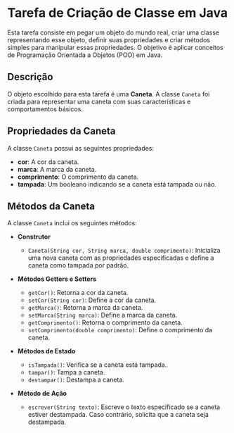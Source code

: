 # Tarefa de Criação de Classe em Java

Esta tarefa consiste em pegar um objeto do mundo real, criar uma classe representando esse objeto, definir suas propriedades e criar métodos simples para manipular essas propriedades. O objetivo é aplicar conceitos de Programação Orientada a Objetos (POO) em Java.

## Descrição

O objeto escolhido para esta tarefa é uma **Caneta**. A classe `Caneta` foi criada para representar uma caneta com suas características e comportamentos básicos.

## Propriedades da Caneta

A classe `Caneta` possui as seguintes propriedades:

- **cor**: A cor da caneta.
- **marca**: A marca da caneta.
- **comprimento**: O comprimento da caneta.
- **tampada**: Um booleano indicando se a caneta está tampada ou não.

## Métodos da Caneta

A classe `Caneta` inclui os seguintes métodos:

- **Construtor**
    - `Caneta(String cor, String marca, double comprimento)`: Inicializa uma nova caneta com as propriedades especificadas e define a caneta como tampada por padrão.

- **Métodos Getters e Setters**
    - `getCor()`: Retorna a cor da caneta.
    - `setCor(String cor)`: Define a cor da caneta.
    - `getMarca()`: Retorna a marca da caneta.
    - `setMarca(String marca)`: Define a marca da caneta.
    - `getComprimento()`: Retorna o comprimento da caneta.
    - `setComprimento(double comprimento)`: Define o comprimento da caneta.

- **Métodos de Estado**
    - `isTampada()`: Verifica se a caneta está tampada.
    - `tampar()`: Tampa a caneta.
    - `destampar()`: Destampa a caneta.

- **Método de Ação**
    - `escrever(String texto)`: Escreve o texto especificado se a caneta estiver destampada. Caso contrário, solicita que a caneta seja destampada.